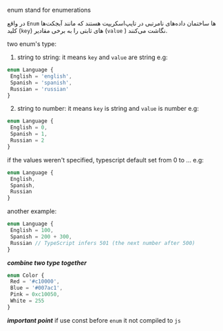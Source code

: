 enum stand for enumerations

در واقع `Enum`‌ ها ساختمان داده‌های نامرتبی در تایپ‌اسکریپت هستند که مانند آبجکت‌ها کلید (`key`) های ثابتی را به برخی مقادیر (`value` ) نگاشت می‌کنند.

two enum's type:
1. string to string: it means `key` and `value` are string
e.g:
```ts
enum Language {
 English = 'english',
 Spanish = 'spanish',
 Russian = 'russian'
}
```

2. string to number: it means `key` is string and `value` is number
e.g:
```ts
enum Language {
 English = 0,
 Spanish = 1,
 Russian = 2
}
```
if the values weren't specified, typescript default set from 0 to ...
e.g:
```ts
enum Language {
 English,
 Spanish,
 Russian
}
```

another example:
```ts
enum Language {
 English = 100,
 Spanish = 200 + 300,
 Russian // TypeScript infers 501 (the next number after 500)
}
```

__*combine two type together*__
```ts
enum Color {
 Red = '#c10000',
 Blue = '#007ac1',
 Pink = 0xc10050,
 White = 255 
}
```

__*important point*__
if use const before `enum` it not compiled to `js`

